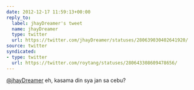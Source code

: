 ```yaml
---
date: 2012-12-17 11:59:13+00:00
reply_to:
  label: jhayDreamer's tweet
  name: jhayDreamer
  type: twitter
  url: https://twitter.com/jhayDreamer/statuses/280639030402641920/
source: twitter
syndicated:
- type: twitter
  url: https://twitter.com/roytang/statuses/280643308609478656/
---
```


[@jhayDreamer](https://twitter.com/jhayDreamer/) eh, kasama din sya jan sa cebu?